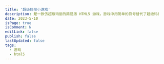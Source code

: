 ```yaml
---
title: '超级玛丽小游戏'
description: 是一款仿超级玛丽的简易版 HTML5 游戏，游戏中用简单的符号替代了超级玛丽任务，游戏中个各种场景也做了简化，但是实现原理还是相似的。
date: 2023-5-10
isPage: true
isComment: N
editLink: false
publish: false
lastUpdated: false
tags:
  - 游戏
  - html5
---
```


<SuperMarie />
